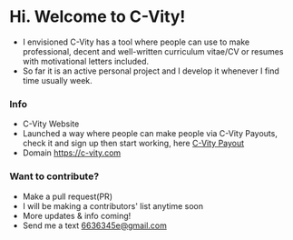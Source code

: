 # Hi. Welcome to C-Vity!
- I envisioned C-Vity has a tool where people can use to make professional, decent and well-written curriculum vitae/CV or resumes with motivational letters included.
- So far it is an active personal project and I develop it whenever I find time usually week.

### Info
 - C-Vity Website
 - Launched a way where people can make people via C-Vity Payouts, check it and sign up then start working, here [C-Vity Payout](https://c-vity.com/payouts)
 - Domain https://c-vity.com

### Want to contribute?
- Make a pull request(PR)
- I will be making a contributors' list anytime soon 
- More updates & info coming!
- Send me a text 6636345e@gmail.com

